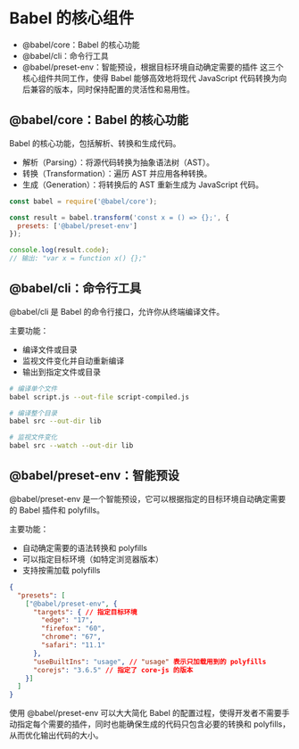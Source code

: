 # Babel 的核心组件
- @babel/core：Babel 的核心功能
- @babel/cli：命令行工具
- @babel/preset-env：智能预设，根据目标环境自动确定需要的插件
这三个核心组件共同工作，使得 Babel 能够高效地将现代 JavaScript 代码转换为向后兼容的版本，同时保持配置的灵活性和易用性。

## @babel/core：Babel 的核心功能
Babel 的核心功能，包括解析、转换和生成代码。
- 解析（Parsing）：将源代码转换为抽象语法树（AST）。
- 转换（Transformation）：遍历 AST 并应用各种转换。
- 生成（Generation）：将转换后的 AST 重新生成为 JavaScript 代码。
``` javascript
const babel = require('@babel/core');

const result = babel.transform('const x = () => {};', {
  presets: ['@babel/preset-env']
});

console.log(result.code);
// 输出: "var x = function x() {};"
```

## @babel/cli：命令行工具
@babel/cli 是 Babel 的命令行接口，允许你从终端编译文件。

主要功能：
- 编译文件或目录
- 监视文件变化并自动重新编译
- 输出到指定文件或目录

``` bash
# 编译单个文件
babel script.js --out-file script-compiled.js

# 编译整个目录
babel src --out-dir lib

# 监视文件变化
babel src --watch --out-dir lib
```

## @babel/preset-env：智能预设
@babel/preset-env 是一个智能预设，它可以根据指定的目标环境自动确定需要的 Babel 插件和 polyfills。

主要功能：
- 自动确定需要的语法转换和 polyfills
- 可以指定目标环境（如特定浏览器版本）
- 支持按需加载 polyfills

``` json
{
  "presets": [
    ["@babel/preset-env", {
      "targets": { // 指定目标环境
        "edge": "17",
        "firefox": "60",
        "chrome": "67",
        "safari": "11.1"
      },
      "useBuiltIns": "usage", // "usage" 表示只加载用到的 polyfills
      "corejs": "3.6.5" // 指定了 core-js 的版本
    }]
  ]
}
```
使用 @babel/preset-env 可以大大简化 Babel 的配置过程，使得开发者不需要手动指定每个需要的插件，同时也能确保生成的代码只包含必要的转换和 polyfills，从而优化输出代码的大小。
